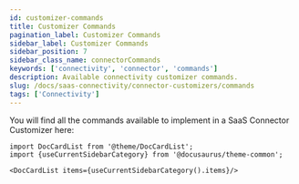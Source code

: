 ```yaml
---
id: customizer-commands
title: Customizer Commands
pagination_label: Customizer Commands
sidebar_label: Customizer Commands
sidebar_position: 7
sidebar_class_name: connectorCommands
keywords: ['connectivity', 'connector', 'commands']
description: Available connectivity customizer commands.
slug: /docs/saas-connectivity/connector-customizers/commands
tags: ['Connectivity']
---
```


You will find all the commands available to implement in a SaaS Connector Customizer here:

```mdx-code-block
import DocCardList from '@theme/DocCardList';
import {useCurrentSidebarCategory} from '@docusaurus/theme-common';

<DocCardList items={useCurrentSidebarCategory().items}/>
```
